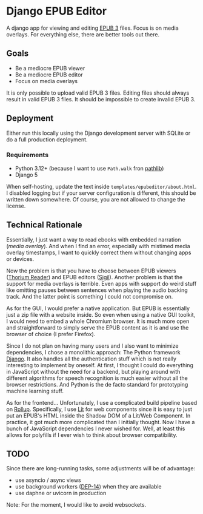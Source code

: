 # Django EPUB Editor

A django app for viewing and editing [EPUB 3](https://www.w3.org/TR/epub-33/) files.
Focus is on media overlays. For everything else, there are better tools out there.

## Goals

* Be a mediocre EPUB viewer
* Be a mediocre EPUB editor
* Focus on media overlays

It is only possible to upload valid EPUB 3 files. Editing files should always result in valid EPUB 3 files. It should be impossible to create invalid EPUB 3.

## Deployment

Either run this locally using the Django development server with SQLite or do a full production deployment.

### Requirements

* Python 3.12+ (because I want to use `Path.walk` fron [pathlib](https://docs.python.org/3.12/library/pathlib.html#pathlib.Path.walk))
* Django 5

When self-hosting, update the text inside `templates/epubeditor/about.html`. I disabled logging
but if your server configuration is different, this should be written down somewhere. Of course, you are not allowed to change the license.

## Technical Rationale

Essentially, I just want a way to read ebooks with embedded narration (*media overlay*). And when I find an error, especially with mistimed media overlay timestamps, I want to quickly correct them without changing apps or devices.

Now the problem is that you have to choose between EPUB viewers ([Thorium Reader](https://www.edrlab.org/software/thorium-reader/)) and EPUB editors ([Sigil](https://sigil-ebook.com/)). Another problem is that the support for media overlays is terrible. Even apps with support do weird stuff like omitting pauses between sentences when playing the audio backing track. And the latter point is something I could not compromise on.

As for the GUI, I would prefer a native application. But EPUB is essentially just a zip file with a website inside. So even when using a native GUI toolkit, I would need to embed a whole Chromium browser. It is much more open and straightforward to simply serve the EPUB content as it is and use the browser of choice (I prefer Firefox).

Since I do not plan on having many users and I also want to minimize dependencies, I chose a monolithic approach: The Python framework [Django](https://www.djangoproject.com/). It also handles all the authentication stuff which is not really interesting to implement by oneself. At first, I thought I could do everything in JavaScript without the need for a backend, but playing around with different algorithms for speech recognition is much easier without all the browser restrictions. And Python is the de facto standard for prototyping machine learning stuff.

As for the frontend... Unfortunately, I use a complicated build pipeline based on [Rollup](https://rollupjs.org/). Specifically, I use [Lit](https://lit.dev/) for web components since it is easy to just put an EPUB's HTML inside the Shadow DOM of a Lit/Web Component. In practice, it got much more complicated than I initially thought. Now I have a bunch of JavaScript dependencies I never wished for. Well, at least this allows for polyfills if I ever wish to think about browser compatibility.

## TODO

Since there are long-running tasks, some adjustments will be of advantage:

* use asyncio / async views
* use background workers ([DEP-14](https://github.com/django/deps/blob/main/accepted/0014-background-workers.rst)) when they are available
* use daphne or uvicorn in production

Note: For the moment, I would like to avoid websockets.
